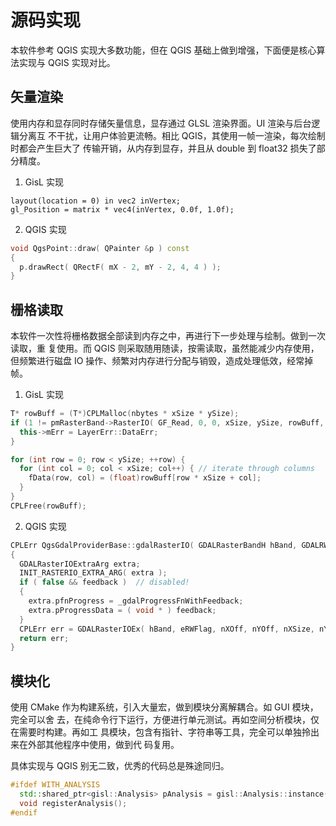 # 源码实现

本软件参考 QGIS 实现大多数功能，但在 QGIS 基础上做到增强，下面便是核心算法实现与
QGIS 实现对比。

## 矢量渲染

使用内存和显存同时存储矢量信息，显存通过 GLSL 渲染界面。UI 渲染与后台逻辑分离互
不干扰，让用户体验更流畅。相比 QGIS，其使用一帧一渲染，每次绘制时都会产生巨大了
传输开销，从内存到显存，并且从 double 到 float32 损失了部分精度。

1. GisL 实现
<pre><code class="glsl">layout(location = 0) in vec2 inVertex;
gl_Position = matrix * vec4(inVertex, 0.0f, 1.0f);
</code></pre>

2. QGIS 实现

```c++
void QgsPoint::draw( QPainter &p ) const
{
  p.drawRect( QRectF( mX - 2, mY - 2, 4, 4 ) );
}
```

## 栅格读取

本软件一次性将栅格数据全部读到内存之中，再进行下一步处理与绘制。做到一次读取，重
复使用。而 QGIS 则采取随用随读，按需读取，虽然能减少内存使用，但频繁进行磁盘 IO
操作、频繁对内存进行分配与销毁，造成处理低效，经常掉帧。

1. GisL 实现

```c++
T* rowBuff = (T*)CPLMalloc(nbytes * xSize * ySize);
if (1 != pmRasterBand->RasterIO( GF_Read, 0, 0, xSize, ySize, rowBuff, xSize, ySize, t, 0, 0)) {
  this->mErr = LayerErr::DataErr;
}

for (int row = 0; row < ySize; ++row) {
  for (int col = 0; col < xSize; col++) { // iterate through columns
    fData(row, col) = (float)rowBuff[row * xSize + col];
  }
}
CPLFree(rowBuff);
```

2. QGIS 实现

```c++
CPLErr QgsGdalProviderBase::gdalRasterIO( GDALRasterBandH hBand, GDALRWFlag eRWFlag, int nXOff, int nYOff, int nXSize, int nYSize, void *pData, int nBufXSize, int nBufYSize, GDALDataType eBufType, int nPixelSpace, int nLineSpace, QgsRasterBlockFeedback *feedback )
{
  GDALRasterIOExtraArg extra;
  INIT_RASTERIO_EXTRA_ARG( extra );
  if ( false && feedback )  // disabled!
  {
    extra.pfnProgress = _gdalProgressFnWithFeedback;
    extra.pProgressData = ( void * ) feedback;
  }
  CPLErr err = GDALRasterIOEx( hBand, eRWFlag, nXOff, nYOff, nXSize, nYSize, pData, nBufXSize, nBufYSize, eBufType, nPixelSpace, nLineSpace, &extra );
  return err;
}
```

## 模块化

使用 CMake 作为构建系统，引入大量宏，做到模块分离解耦合。如 GUI 模块，完全可以舍
去，在纯命令行下运行，方便进行单元测试。再如空间分析模块，仅在需要时构建。再如工
具模块，包含有指针、字符串等工具，完全可以单独拎出来在外部其他程序中使用，做到代
码复用。

具体实现与 QGIS 别无二致，优秀的代码总是殊途同归。

```c++
#ifdef WITH_ANALYSIS
  std::shared_ptr<gisl::Analysis> pAnalysis = gisl::Analysis::instance();
  void registerAnalysis();
#endif
```
